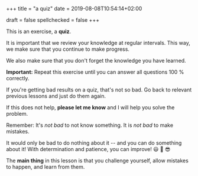 +++
title = "a quiz"
date = 2019-08-08T10:54:14+02:00

draft = false
spellchecked = false
+++

This is an exercise, a **quiz**.

It is important that we review your knowledge at regular intervals. This way, we make sure that you continue to make progress.

We also make sure that you don't forget the knowledge you have learned.

**Important:** Repeat this exercise until you can answer all questions 100&#160;% correctly.

If you're getting bad results on a quiz, that's not so bad. Go back to relevant previous lessons and just do them again.

If this does not help, **please let me know** and I will help you solve the problem.

Remember: It's *not bad* to not know something. It is *not bad* to make mistakes.

It would only be bad to do nothing about it -- and you can do something about it! With determination and patience, you can improve! :smiley: :muscle: :sunglasses:

The **main thing** in this lesson is that you challenge yourself, allow mistakes to happen, and learn from them.